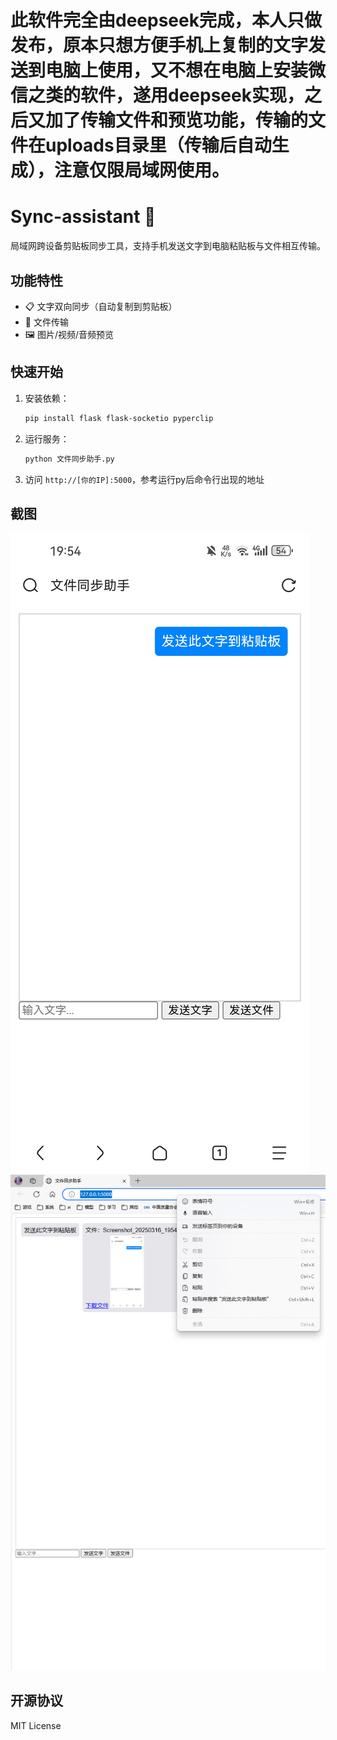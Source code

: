 # 此软件完全由deepseek完成，本人只做发布，原本只想方便手机上复制的文字发送到电脑上使用，又不想在电脑上安装微信之类的软件，遂用deepseek实现，之后又加了传输文件和预览功能，传输的文件在uploads目录里（传输后自动生成），注意仅限局域网使用。

# Sync-assistant 🚀

局域网跨设备剪贴板同步工具，支持手机发送文字到电脑粘贴板与文件相互传输。

## 功能特性
- 📋 文字双向同步（自动复制到剪贴板）
- 📁 文件传输
- 🖼️ 图片/视频/音频预览

## 快速开始
1. 安装依赖：
   ```bash
   pip install flask flask-socketio pyperclip
   ```
2. 运行服务：
   ```bash
   python 文件同步助手.py
   ```
3. 访问 `http://[你的IP]:5000`，参考运行py后命令行出现的地址

## 截图
![手机端界面](Screenshot.jpg)
![PC端界面](屏幕截图.png)

## 开源协议
MIT License

